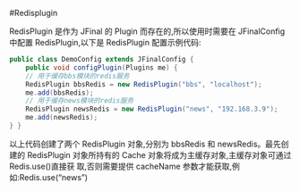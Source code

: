 #Redisplugin

RedisPlugin 是作为 JFinal 的 Plugin 而存在的,所以使用时需要在 JFinalConfig 中配置 RedisPlugin,以下是 RedisPlugin 配置示例代码:

```java
public class DemoConfig extends JFinalConfig {
    public void configPlugin(Plugins me) {
    // 用于缓存bbs模块的redis服务
    RedisPlugin bbsRedis = new RedisPlugin("bbs", "localhost");
    me.add(bbsRedis);
    // 用于缓存news模块的redis服务
    RedisPlugin newsRedis = new RedisPlugin("news", "192.168.3.9");
    me.add(newsRedis);
} }
```

以上代码创建了两个 RedisPlugin 对象,分别为 bbsRedis 和 newsRedis。最先创建的 RedisPlugin 对象所持有的 Cache 对象将成为主缓存对象,主缓存对象可通过 Redis.use()直接获 取,否则需要提供 cacheName 参数才能获取,例如:Redis.use(“news”)
